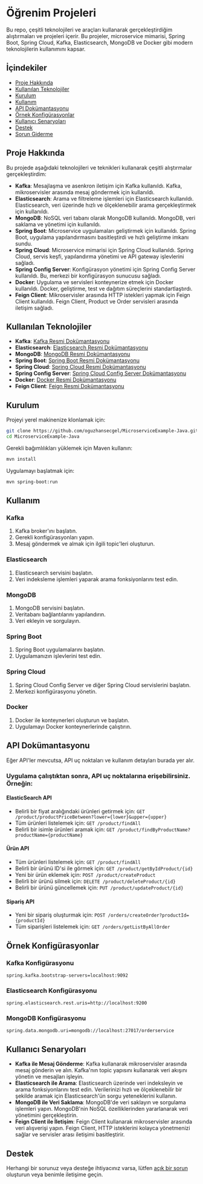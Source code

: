# Öğrenim Projeleri

Bu repo, çeşitli teknolojileri ve araçları kullanarak gerçekleştirdiğim alıştırmaları ve projeleri içerir. Bu projeler, microservice mimarisi, Spring Boot, Spring Cloud, Kafka, Elasticsearch, MongoDB ve Docker gibi modern teknolojilerin kullanımını kapsar.

## İçindekiler

- [Proje Hakkında](#proje-hakkında)
- [Kullanılan Teknolojiler](#kullanılan-teknolojiler)
- [Kurulum](#kurulum)
- [Kullanım](#kullanım)
- [API Dokümantasyonu](#api-dokümantasyonu)
- [Örnek Konfigürasyonlar](#örnek-konfigürasyonlar)
- [Kullanıcı Senaryoları](#kullanıcı-senaryoları)
- [Destek](#destek)
- [Sorun Giderme](#sorun-giderme)

## Proje Hakkında

Bu projede aşağıdaki teknolojileri ve teknikleri kullanarak çeşitli alıştırmalar gerçekleştirdim:

- **Kafka**: Mesajlaşma ve asenkron iletişim için Kafka kullanıldı. Kafka, mikroservisler arasında mesaj göndermek için kullanıldı.
- **Elasticsearch**: Arama ve filtreleme işlemleri için Elasticsearch kullanıldı. Elasticsearch, veri üzerinde hızlı ve ölçeklenebilir arama gerçekleştirmek için kullanıldı.
- **MongoDB**: NoSQL veri tabanı olarak MongoDB kullanıldı. MongoDB, veri saklama ve yönetimi için kullanıldı.
- **Spring Boot**: Microservice uygulamaları geliştirmek için kullanıldı. Spring Boot, uygulama yapılandırmasını basitleştirdi ve hızlı geliştirme imkanı sundu.
- **Spring Cloud**: Microservice mimarisi için Spring Cloud kullanıldı. Spring Cloud, servis keşfi, yapılandırma yönetimi ve API gateway işlevlerini sağladı.
- **Spring Config Server**: Konfigürasyon yönetimi için Spring Config Server kullanıldı. Bu, merkezi bir konfigürasyon sunucusu sağladı.
- **Docker**: Uygulama ve servisleri konteynerize etmek için Docker kullanıldı. Docker, geliştirme, test ve dağıtım süreçlerini standartlaştırdı.
- **Feign Client**: Mikroservisler arasında HTTP istekleri yapmak için Feign Client kullanıldı. Feign Client, Product ve Order servisleri arasında iletişim sağladı.

## Kullanılan Teknolojiler

- **Kafka**: [Kafka Resmi Dokümantasyonu](https://kafka.apache.org/documentation/)
- **Elasticsearch**: [Elasticsearch Resmi Dokümantasyonu](https://www.elastic.co/guide/en/elasticsearch/reference/current/index.html)
- **MongoDB**: [MongoDB Resmi Dokümantasyonu](https://www.mongodb.com/docs/manual/)
- **Spring Boot**: [Spring Boot Resmi Dokümantasyonu](https://docs.spring.io/spring-boot/docs/current/reference/htmlsingle/)
- **Spring Cloud**: [Spring Cloud Resmi Dokümantasyonu](https://spring.io/projects/spring-cloud)
- **Spring Config Server**: [Spring Cloud Config Server Dokümantasyonu](https://cloud.spring.io/spring-cloud-config/)
- **Docker**: [Docker Resmi Dokümantasyonu](https://docs.docker.com/)
- **Feign Client**: [Feign Resmi Dokümantasyonu](https://docs.spring.io/spring-cloud-openfeign/docs/current/reference/html/)

## Kurulum

Projeyi yerel makinenize klonlamak için:

```bash
git clone https://github.com/oguzhansecgel/MicroserviceExample-Java.git
cd MicroserviceExample-Java
``` 

Gerekli bağımlılıkları yüklemek için Maven kullanın:
```bash
mvn install
```


Uygulamayı başlatmak için:
```bash
mvn spring-boot:run
```
## Kullanım

### Kafka

1. Kafka broker'ını başlatın.
2. Gerekli konfigürasyonları yapın.
3. Mesaj göndermek ve almak için ilgili topic'leri oluşturun.

### Elasticsearch

1. Elasticsearch servisini başlatın.
2. Veri indeksleme işlemleri yaparak arama fonksiyonlarını test edin.

### MongoDB

1. MongoDB servisini başlatın.
2. Veritabanı bağlantılarını yapılandırın.
3. Veri ekleyin ve sorgulayın.

### Spring Boot

1. Spring Boot uygulamalarını başlatın.
2. Uygulamanızın işlevlerini test edin.

### Spring Cloud

1. Spring Cloud Config Server ve diğer Spring Cloud servislerini başlatın.
2. Merkezi konfigürasyonu yönetin.

### Docker

1. Docker ile konteynerleri oluşturun ve başlatın.
2. Uygulamayı Docker konteynerlerinde çalıştırın.

## API Dokümantasyonu

Eğer API'ler mevcutsa, API uç noktaları ve kullanım detayları burada yer alır.

### Uygulama çalıştıktan sonra, API uç noktalarına erişebilirsiniz. Örneğin:

#### ElasticSearch API
- Belirli bir fiyat aralığındaki ürünleri getirmek için: `GET /product/productPriceBetween?lower={lower}&upper={upper}`
- Tüm ürünleri listelemek için: `GET /product/findAll`
- Belirli bir isimle ürünleri aramak için: `GET /product/findByProductName?productName={productName}`

#### Ürün API
- Tüm ürünleri listelemek için: `GET /product/findAll`
- Belirli bir ürünü ID'si ile görmek için: `GET /product/getByIdProduct/{id}`
- Yeni bir ürün eklemek için: `POST /product/createProduct`
- Belirli bir ürünü silmek için: `DELETE /product/deleteProduct/{id}`
- Belirli bir ürünü güncellemek için: `PUT /product/updateProduct/{id}`

#### Sipariş API
- Yeni bir sipariş oluşturmak için: `POST /orders/createOrder?productId={productId}`
- Tüm siparişleri listelemek için: `GET /orders/getListByAllOrder`

## Örnek Konfigürasyonlar

### Kafka Konfigürasyonu

```properties
spring.kafka.bootstrap-servers=localhost:9092
```
### Elasticsearch Konfigürasyonu
```properties 
spring.elasticsearch.rest.uris=http://localhost:9200
```
### MongoDB Konfigürasyonu
```properties 
spring.data.mongodb.uri=mongodb://localhost:27017/orderservice

```
## Kullanıcı Senaryoları

- **Kafka ile Mesaj Gönderme**: Kafka kullanarak mikroservisler arasında mesaj gönderin ve alın. Kafka'nın topic yapısını kullanarak veri akışını yönetin ve mesajları işleyin.
- **Elasticsearch ile Arama**: Elasticsearch üzerinde veri indeksleyin ve arama fonksiyonlarını test edin. Verilerinizi hızlı ve ölçeklenebilir bir şekilde aramak için Elasticsearch'ün sorgu yeteneklerini kullanın.
- **MongoDB ile Veri Saklama**: MongoDB'de veri saklayın ve sorgulama işlemleri yapın. MongoDB'nin NoSQL özelliklerinden yararlanarak veri yönetimini gerçekleştirin.
- **Feign Client ile İletişim**: Feign Client kullanarak mikroservisler arasında veri alışverişi yapın. Feign Client, HTTP isteklerini kolayca yönetmenizi sağlar ve servisler arası iletişimi basitleştirir.

## Destek

Herhangi bir sorunuz veya desteğe ihtiyacınız varsa, lütfen [açık bir sorun](https://github.com/oguzhansecgel) oluşturun veya benimle iletişime geçin.


